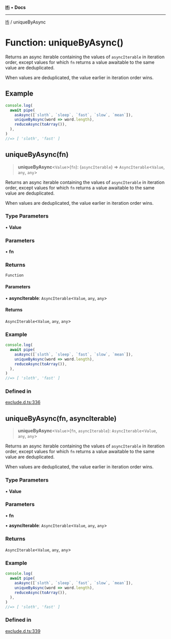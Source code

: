 [**lfi**](../readme.md) • **Docs**

---

[lfi](../globals.md) / uniqueByAsync

# Function: uniqueByAsync()

Returns an async iterable containing the values of `asyncIterable` in iteration
order, except values for which `fn` returns a value awaitable to the same value
are deduplicated.

When values are deduplicated, the value earlier in iteration order wins.

## Example

```js
console.log(
  await pipe(
    asAsync([`sloth`, `sleep`, `fast`, `slow`, `mean`]),
    uniqueByAsync(word => word.length),
    reduceAsync(toArray()),
  ),
)
//=> [ 'sloth', 'fast' ]
```

## uniqueByAsync(fn)

> **uniqueByAsync**\<`Value`\>(`fn`): (`asyncIterable`) =>
> `AsyncIterable`\<`Value`, `any`, `any`\>

Returns an async iterable containing the values of `asyncIterable` in iteration
order, except values for which `fn` returns a value awaitable to the same value
are deduplicated.

When values are deduplicated, the value earlier in iteration order wins.

### Type Parameters

• **Value**

### Parameters

• **fn**

### Returns

`Function`

#### Parameters

• **asyncIterable**: `AsyncIterable`\<`Value`, `any`, `any`\>

#### Returns

`AsyncIterable`\<`Value`, `any`, `any`\>

### Example

```js
console.log(
  await pipe(
    asAsync([`sloth`, `sleep`, `fast`, `slow`, `mean`]),
    uniqueByAsync(word => word.length),
    reduceAsync(toArray()),
  ),
)
//=> [ 'sloth', 'fast' ]
```

### Defined in

[exclude.d.ts:336](https://github.com/TomerAberbach/lfi/blob/c9ef1bf4d1040d7f49c52b70b358c019e55f524d/src/operations/exclude.d.ts#L336)

## uniqueByAsync(fn, asyncIterable)

> **uniqueByAsync**\<`Value`\>(`fn`, `asyncIterable`): `AsyncIterable`\<`Value`,
> `any`, `any`\>

Returns an async iterable containing the values of `asyncIterable` in iteration
order, except values for which `fn` returns a value awaitable to the same value
are deduplicated.

When values are deduplicated, the value earlier in iteration order wins.

### Type Parameters

• **Value**

### Parameters

• **fn**

• **asyncIterable**: `AsyncIterable`\<`Value`, `any`, `any`\>

### Returns

`AsyncIterable`\<`Value`, `any`, `any`\>

### Example

```js
console.log(
  await pipe(
    asAsync([`sloth`, `sleep`, `fast`, `slow`, `mean`]),
    uniqueByAsync(word => word.length),
    reduceAsync(toArray()),
  ),
)
//=> [ 'sloth', 'fast' ]
```

### Defined in

[exclude.d.ts:339](https://github.com/TomerAberbach/lfi/blob/c9ef1bf4d1040d7f49c52b70b358c019e55f524d/src/operations/exclude.d.ts#L339)

